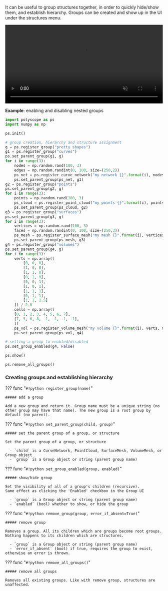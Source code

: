 It can be useful to group structures together, in order to quickly hide/show them, and establish hierarchy.
Groups can be created and show up in the UI under the structures menu.

<video width=100% autoplay muted loop>
  <source src="/media/groups_demo.mp4" type="video/mp4">
  Your browser does not support the video tag.
</video>


**Example**: enabling and disabling nested groups

```python
import polyscope as ps
import numpy as np

ps.init()

# group creation, hierarchy and structure assignment
g = ps.register_group("pretty shapes")
g1 = ps.register_group("curves")
ps.set_parent_group(g1, g)
for i in range(3):
    nodes = np.random.rand(100, 3)
    edges = np.random.randint(0, 100, size=(250,2))
    ps_net = ps.register_curve_network("my network {}".format(i), nodes, edges)
    ps.set_parent_group(ps_net, g1)
g2 = ps.register_group("points")
ps.set_parent_group(g2, g)
for i in range(3):
    points = np.random.rand(100, 3)
    ps_cloud = ps.register_point_cloud("my points {}".format(i), points)
    ps.set_parent_group(ps_cloud, g2)
g3 = ps.register_group("surfaces")
ps.set_parent_group(g3, g)
for i in range(3):
    vertices = np.random.rand(100, 3)
    faces = np.random.randint(0, 100, size=(250,3))
    ps_mesh = ps.register_surface_mesh("my mesh {}".format(i), vertices, faces)
    ps.set_parent_group(ps_mesh, g3)
g4 = ps.register_group("volumes")
ps.set_parent_group(g4, g)
for i in range(3):
    verts = np.array([
        [0, 0, 0],
        [1, 0, 0],
        [1, 1, 0],
        [0, 1, 0],
        [0, 0, 1],
        [1, 0, 1],
        [1, 1, 1],
        [0, 1, 1],
        [1, 1, 1.5]
    ]) / 2.0
    cells = np.array([
    [0, 1, 2, 3, 4, 5, 6, 7],
    [7, 5, 6, 8, -1, -1, -1, -1],
    ])
    ps_vol = ps.register_volume_mesh("my volume {}".format(i), verts, mixed_cells=cells)
    ps.set_parent_group(ps_vol, g4)

# setting a group to enabled/disabled
ps.set_group_enabled(g4, False)

ps.show()

ps.remove_all_groups()
```


### Creating groups and establishing hierarchy

??? func "`#!python register_group(name)`"
    
    ##### add a group
    
    Add a new group and return it. Group name must be a unique string (no other group may have that name). The new group is a root group by default (no parent).


??? func "`#!python set_parent_group(child, group)`"
    
    ##### set the parent group of a group, or structure

    Set the parent group of a group, or structure

      - `child` is a CurveNetwork, PointCloud, SurfaceMesh, VolumeMesh, or Group object
      - `group` is a Group object or string (parent group name)


??? func "`#!python set_group_enabled(group, enabled)`"
    
    ##### show/hide group

    Set the visibility of all of a group's children (recursive).
    Same effect as clicking the 'Enabled' checkbox in the Group UI

      - `group` is a Group object or string (parent group name)
      - `enabled` (bool) whether to show, or hide the group


??? func "`#!python remove_group(group, error_if_absent=True)`"
    
    ##### remove group

    Removes a group. All its children which are groups become root groups. Nothing happens to its children which are structures.

      - `group` is a Group object or string (parent group name)
      - `error_if_absent` (bool) if true, requires the group to exist, otherwise an error is thrown.


??? func "`#!python remove_all_groups()`"
    
    ##### remove all groups

    Removes all existing groups. Like with remove group, structures are unaffected.